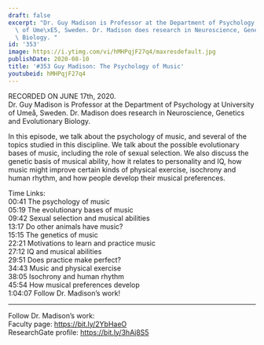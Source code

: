 ```yaml
---
draft: false
excerpt: "Dr. Guy Madison is Professor at the Department of Psychology at University\
  \ of Ume\xE5, Sweden. Dr. Madison does research in Neuroscience, Genetics and Evolutionary\
  \ Biology. "
id: '353'
image: https://i.ytimg.com/vi/hMHPqjF27q4/maxresdefault.jpg
publishDate: 2020-08-10
title: '#353 Guy Madison: The Psychology of Music'
youtubeid: hMHPqjF27q4
---
```

<div class="timelinks">

RECORDED ON JUNE 17th, 2020.  
Dr. Guy Madison is Professor at the Department of Psychology at University of Umeå, Sweden. Dr. Madison does research in Neuroscience, Genetics and Evolutionary Biology. 

In this episode, we talk about the psychology of music, and several of the topics studied in this discipline. We talk about the possible evolutionary bases of music, including the role of sexual selection. We also discuss the genetic basis of musical ability, how it relates to personality and IQ, how music might improve certain kinds of physical exercise, isochrony and human rhythm, and how people develop their musical preferences.

Time Links:  
<time>00:41</time> The psychology of music  
<time>05:19</time> The evolutionary bases of music  
<time>09:42</time> Sexual selection and musical abilities  
<time>13:17</time> Do other animals have music?  
<time>15:15</time> The genetics of music  
<time>22:21</time> Motivations to learn and practice music  
<time>27:12</time> IQ and musical abilities  
<time>29:51</time> Does practice make perfect?  
<time>34:43</time> Music and physical exercise  
<time>38:05</time> Isochrony and human rhythm  
<time>45:54</time> How musical preferences develop  
<time>1:04:07</time> Follow Dr. Madison’s work!

---

Follow Dr. Madison’s work:  
Faculty page: https://bit.ly/2YbHaeO  
ResearchGate profile: https://bit.ly/3hAj8S5
</div>

